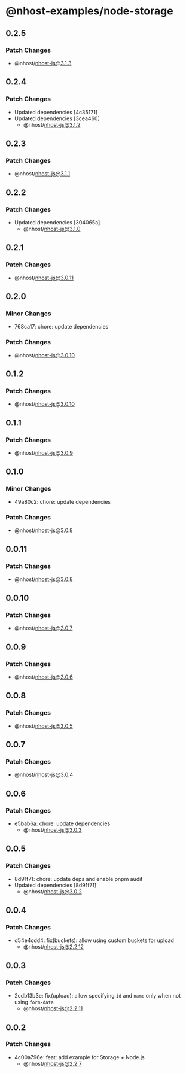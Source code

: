 # @nhost-examples/node-storage

## 0.2.5

### Patch Changes

- @nhost/nhost-js@3.1.3

## 0.2.4

### Patch Changes

- Updated dependencies [4c35171]
- Updated dependencies [3cea460]
  - @nhost/nhost-js@3.1.2

## 0.2.3

### Patch Changes

- @nhost/nhost-js@3.1.1

## 0.2.2

### Patch Changes

- Updated dependencies [304065a]
  - @nhost/nhost-js@3.1.0

## 0.2.1

### Patch Changes

- @nhost/nhost-js@3.0.11

## 0.2.0

### Minor Changes

- 768ca17: chore: update dependencies

### Patch Changes

- @nhost/nhost-js@3.0.10

## 0.1.2

### Patch Changes

- @nhost/nhost-js@3.0.10

## 0.1.1

### Patch Changes

- @nhost/nhost-js@3.0.9

## 0.1.0

### Minor Changes

- 49a80c2: chore: update dependencies

### Patch Changes

- @nhost/nhost-js@3.0.8

## 0.0.11

### Patch Changes

- @nhost/nhost-js@3.0.8

## 0.0.10

### Patch Changes

- @nhost/nhost-js@3.0.7

## 0.0.9

### Patch Changes

- @nhost/nhost-js@3.0.6

## 0.0.8

### Patch Changes

- @nhost/nhost-js@3.0.5

## 0.0.7

### Patch Changes

- @nhost/nhost-js@3.0.4

## 0.0.6

### Patch Changes

- e5bab6a: chore: update dependencies
  - @nhost/nhost-js@3.0.3

## 0.0.5

### Patch Changes

- 8d91f71: chore: update deps and enable pnpm audit
- Updated dependencies [8d91f71]
  - @nhost/nhost-js@3.0.2

## 0.0.4

### Patch Changes

- d54e4cdd4: fix(buckets): allow using custom buckets for upload
  - @nhost/nhost-js@2.2.12

## 0.0.3

### Patch Changes

- 2cdb13b3e: fix(upload): allow specifying `id` and `name` only when not using `form-data`
  - @nhost/nhost-js@2.2.11

## 0.0.2

### Patch Changes

- 4c00a796e: feat: add example for Storage + Node.js
  - @nhost/nhost-js@2.2.7

